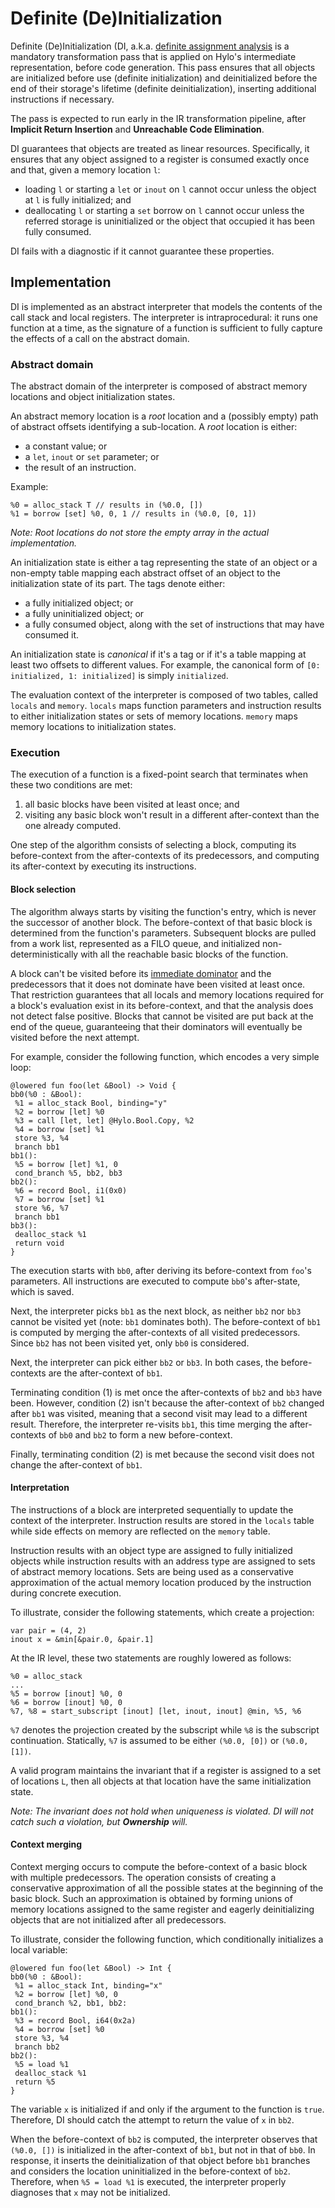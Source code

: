 # Definite (De)Initialization

Definite (De)Initialization (DI, a.k.a. [definite assignment analysis](https://en.wikipedia.org/wiki/Definite_assignment_analysis) is a mandatory transformation pass that is applied on Hylo's intermediate representation, before code generation.
This pass ensures that all objects are initialized before use (definite initialization) and deinitialized before the end of their storage's lifetime (definite deinitialization), inserting additional instructions if necessary.

The pass is expected to run early in the IR transformation pipeline, after __Implicit Return Insertion__ and __Unreachable Code Elimination__.

DI guarantees that objects are treated as linear resources.
Specifically, it ensures that any object assigned to a register is consumed exactly once and that, given a memory location `l`:
- loading `l` or starting a `let` or `inout` on `l` cannot occur unless the object at `l` is fully initialized; and
- deallocating `l` or starting a `set` borrow on `l` cannot occur unless the referred storage is uninitialized or the object that occupied it has been fully consumed.

DI fails with a diagnostic if it cannot guarantee these properties.

## Implementation

DI is implemented as an abstract interpreter that models the contents of the call stack and local registers.
The interpreter is intraprocedural: it runs one function at a time, as the signature of a function is sufficient to fully capture the effects of a call on the abstract domain.

### Abstract domain

The abstract domain of the interpreter is composed of abstract memory locations and object initialization states.

An abstract memory location is a *root* location and a (possibly empty) path of abstract offsets identifying a sub-location.
A *root* location is either:
- a constant value; or
- a `let`, `inout` or `set` parameter; or
- the result of an instruction.

Example:
```
%0 = alloc_stack T // results in (%0.0, [])
%1 = borrow [set] %0, 0, 1 // results in (%0.0, [0, 1])
```

*Note: Root locations do not store the empty array in the actual implementation.*

An initialization state is either a tag representing the state of an object or a non-empty table mapping each abstract offset of an object to the initialization state of its part.
The tags denote either:
- a fully initialized object; or
- a fully uninitialized object; or
- a fully consumed object, along with the set of instructions that may have consumed it.

An initialization state is *canonical* if it's a tag or if it's a table mapping at least two offsets to different values.
For example, the canonical form of `[0: initialized, 1: initialized]` is simply `initialized`.

The evaluation context of the interpreter is composed of two tables, called `locals` and `memory`.
`locals` maps function parameters and instruction results to either initialization states or sets of memory locations.
`memory` maps memory locations to initialization states.

### Execution

The execution of a function is a fixed-point search that terminates when these two conditions are met:
1. all basic blocks have been visited at least once; and
2. visiting any basic block won't result in a different after-context than the one already computed.

One step of the algorithm consists of selecting a block, computing its before-context from the after-contexts of its predecessors, and computing its after-context by executing its instructions.

#### Block selection

The algorithm always starts by visiting the function's entry, which is never the successor of another block.
The before-context of that basic block is determined from the function's parameters.
Subsequent blocks are pulled from a work list, represented as a FILO queue, and initialized non-deterministically with all the reachable basic blocks of the function.

A block can't be visited before its [immediate dominator](https://en.wikipedia.org/wiki/Dominator_(graph_theory)) and the predecessors that it does not dominate have been visited at least once.
That restriction guarantees that all locals and memory locations required for a block's evaluation exist in its before-context, and that the analysis does not detect false positive.
Blocks that cannot be visited are put back at the end of the queue, guaranteeing that their dominators will eventually be visited before the next attempt.

For example, consider the following function, which encodes a very simple loop:

```
@lowered fun foo(let &Bool) -> Void {
bb0(%0 : &Bool):
 %1 = alloc_stack Bool, binding="y"
 %2 = borrow [let] %0
 %3 = call [let, let] @Hylo.Bool.Copy, %2
 %4 = borrow [set] %1
 store %3, %4
 branch bb1
bb1():
 %5 = borrow [let] %1, 0
 cond_branch %5, bb2, bb3
bb2():
 %6 = record Bool, i1(0x0)
 %7 = borrow [set] %1
 store %6, %7
 branch bb1
bb3():
 dealloc_stack %1
 return void
}
```

The execution starts with `bb0`, after deriving its before-context from `foo`'s parameters.
All instructions are executed to compute `bb0`'s after-state, which is saved.

Next, the interpreter picks `bb1` as the next block, as neither `bb2` nor `bb3` cannot be visited yet (note: `bb1` dominates both).
The before-context of `bb1` is computed by merging the after-contexts of all visited predecessors.
Since `bb2` has not been visited yet, only `bb0` is considered.

Next, the interpreter can pick either `bb2` or `bb3`.
In both cases, the before-contexts are the after-context of `bb1`.

Terminating condition (1) is met once the after-contexts of `bb2` and `bb3` have been.
However, condition (2) isn't because the after-context of `bb2` changed after `bb1` was visited, meaning that a second visit may lead to a different result.
Therefore, the interpreter re-visits `bb1`, this time merging the after-contexts of `bb0` and `bb2` to form a new before-context.

Finally, terminating condition (2) is met because the second visit does not change the after-context of `bb1`.

#### Interpretation

The instructions of a block are interpreted sequentially to update the context of the interpreter.
Instruction results are stored in the `locals` table while side effects on memory are reflected on the `memory` table.

Instruction results with an object type are assigned to fully initialized objects while instruction results with an address type are assigned to sets of abstract memory locations.
Sets are being used as a conservative approximation of the actual memory location produced by the instruction during concrete execution.

To illustrate, consider the following statements, which create a projection:

```hylo
var pair = (4, 2)
inout x = &min[&pair.0, &pair.1]
```

At the IR level, these two statements are roughly lowered as follows:

```
%0 = alloc_stack
...
%5 = borrow [inout] %0, 0
%6 = borrow [inout] %0, 0
%7, %8 = start_subscript [inout] [let, inout, inout] @min, %5, %6
```

`%7` denotes the projection created by the subscript while `%8` is the subscript continuation.
Statically, `%7` is assumed to be either `(%0.0, [0])` or `(%0.0, [1])`.

A valid program maintains the invariant that if a register is assigned to a set of locations `L`, then all objects at that location have the same initialization state.

*Note: The invariant does not hold when uniqueness is violated.*
*DI will not catch such a violation, but __Ownership__ will.*

#### Context merging

Context merging occurs to compute the before-context of a basic block with multiple predecessors.
The operation consists of creating a conservative approximation of all the possible states at the beginning of the basic block.
Such an approximation is obtained by forming unions of memory locations assigned to the same register and eagerly deinitializing objects that are not initialized after all predecessors.

To illustrate, consider the following function, which conditionally initializes a local variable:

```
@lowered fun foo(let &Bool) -> Int {
bb0(%0 : &Bool):
 %1 = alloc_stack Int, binding="x"
 %2 = borrow [let] %0, 0
 cond_branch %2, bb1, bb2:
bb1():
 %3 = record Bool, i64(0x2a)
 %4 = borrow [set] %0
 store %3, %4
 branch bb2
bb2():
 %5 = load %1
 dealloc_stack %1
 return %5
}
```

The variable `x` is initialized if and only if the argument to the function is `true`.
Therefore, DI should catch the attempt to return the value of `x` in `bb2`.

When the before-context of `bb2` is computed, the interpreter observes that `(%0.0, [])` is initialized in the after-context of `bb1`, but not in that of `bb0`.
In response, it inserts the deinitialization of that object before `bb1` branches and considers the location uninitialized in the before-context of `bb2`.
Therefore, when `%5 = load %1` is executed, the interpreter properly diagnoses that `x` may not be initialized.
